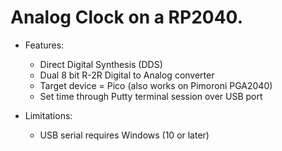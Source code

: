 # Analog Clock on a RP2040. #

* Features:
  * Direct Digital Synthesis (DDS)
  * Dual 8 bit R-2R Digital to Analog converter
  * Target device = Pico (also works on Pimoroni PGA2040)
  * Set time through Putty terminal session over USB port
 
* Limitations:
  * USB serial requires Windows (10 or later)